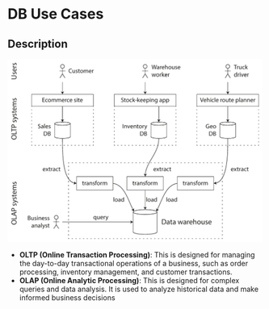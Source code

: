 # DB Use Cases

## Description

![](db_use_cases/image1.png)

- **OLTP (Online Transaction Processing)**: This is designed for managing the day-to-day transactional operations of a business, such as order processing, inventory management, and customer transactions.
- **OLAP (Online Analytic Processing)**: This is designed for complex queries and data analysis. It is used to analyze historical data and make informed business decisions
